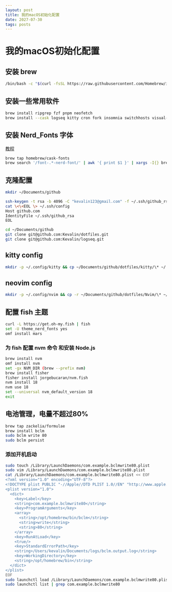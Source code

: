 ```yaml
---
layout: post
title: 我的macOS初始化配置
date: 2027-07-30
tags: posts
---
```


# 我的macOS初始化配置

## 安装 brew

```bash
/bin/bash -c "$(curl -fsSL https://raw.githubusercontent.com/Homebrew/install/HEAD/install.sh)"
```

## 安装一些常用软件

```bash
brew install ripgrep fzf pnpm neofetch
brew install --cask logseq kitty cron fork insomnia switchhosts visual-studio-code google-chrome notion
```

## 安装 Nerd_Fonts 字体

[教程](https://gist.github.com/davidteren/898f2dcccd42d9f8680ec69a3a5d350e)

```bash
brew tap homebrew/cask-fonts
brew search '/font-.*-nerd-font/' | awk '{ print $1 }' | xargs -I{} brew install --cask {} || true
```

## 克隆配置

```bash
mkdir ~/Documents/github

ssh-keygen -t rsa -b 4096 -C "kevalin123@gmail.com" -f ~/.ssh/github_rsa
cat \<\<EOL \> ~/.ssh/config
Host github.com
IdentityFile ~/.ssh/github_rsa
EOL

cd ~/Documents/github
git clone git@github.com:Kevalin/dotfiles.git
git clone git@github.com:Kevalin/logseq.git
```

## kitty config

```bash
mkdir -p ~/.config/kitty && cp ~/Documents/github/dotfiles/kitty/\* ~/.config/
```

## neovim config

```bash
mkdir -p ~/.config/nvim && cp -r ~/Documents/github/dotfiles/Nvim/\* ~/.config/nvim/
```

## 配置 fish 主题

```bash
curl -L https://get.oh-my.fish | fish
set -U theme_nerd_fonts yes
omf install mars
```

### 为 fish 配置 nvm 命令 和安装 Node.js

```bash
brew install nvm
omf install nvm
set -gx NVM_DIR (brew --prefix nvm)
brew install fisher
fisher install jorgebucaran/nvm.fish
nvm install 18
nvm use 18
set --universal nvm_default_version 18
exit
```

## 电池管理，电量不超过80%

```bash
brew tap zackelia/formulae
brew install bclm
sudo bclm write 80
sudo bclm persist
```

### 添加开机启动

```bash
sudo touch /Library/LaunchDaemons/com.example.bclmwrite80.plist
sudo vim /Library/LaunchDaemons/com.example.bclmwrite80.plist
cat /Library/LaunchDaemons/com.example.bclmwrite80.plist << EOF
<?xml version="1.0" encoding="UTF-8"?>
<!DOCTYPE plist PUBLIC "-//Apple//DTD PLIST 1.0//EN" "http://www.apple.com/DTDs/PropertyList-1.0.dtd">
<plist version="1.0">
  <dict>
    <key>Label</key>
    <string>com.example.bclmwrite80</string>
    <key>ProgramArguments</key>
    <array>
      <string>/opt/homebrew/bin/bclm</string>
      <string>write</string>
      <string>80</string>
    </array>
    <key>RunAtLoad</key>
    <true/>
    <key>StandardErrorPath</key>
    <string>/Users/kevalin/Documents/logs/bclm.output.log</string>
    <key>WorkingDirectory</key>
    <string>/opt/homebrew/bin</string>
  </dict>
</plist>
EOF
sudo launchctl load /Library/LaunchDaemons/com.example.bclmwrite80.plist
sudo launchctl list | grep com.example.bclmwrite80
```
